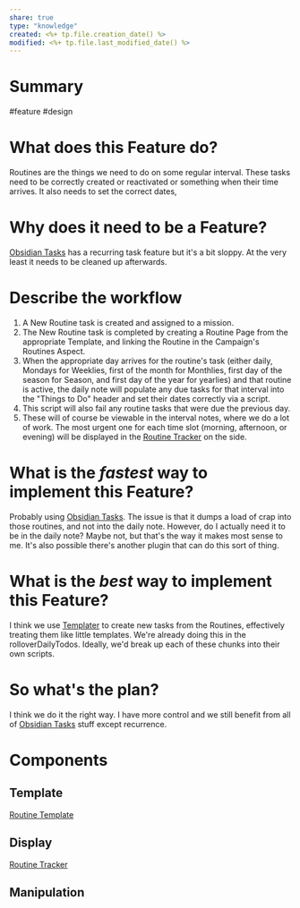 ```yaml
---
share: true
type: "knowledge"
created: <%+ tp.file.creation_date() %> 
modified: <%+ tp.file.last_modified_date() %>
---
```

# Summary
 
#feature #design
# What does this Feature do?
Routines are the things we need to do on some regular interval.
These tasks need to be correctly created or reactivated or something when their time arrives.  It also needs to set the correct dates, 

# Why does it need to be a Feature?
[Obsidian Tasks](./Obsidian%20Tasks.md) has a recurring task feature but it's a bit sloppy.  At the very least it needs to be cleaned up afterwards.

# Describe the workflow
1. A New Routine task is created and assigned to a mission.
2. The New Routine task is completed by creating a Routine Page from the appropriate Template, and linking the Routine in the Campaign's Routines Aspect.
3. When the appropriate day arrives for the routine's task (either daily, Mondays for Weeklies, first of the month for Monthlies, first day of the season for Season, and first day of the year for yearlies) and that routine is active, the daily note will populate any due tasks for that interval into the "Things to Do" header and set their dates correctly via a script.
4. This script will also fail any routine tasks that were due the previous day.
5. These will of course be viewable in the interval notes, where we do a lot of work.  The most urgent one for each time slot (morning, afternoon, or evening) will be displayed in the [Routine Tracker](./Routine%20Tracker.md) on the side.

# What is the *fastest* way to implement this Feature?
Probably using [Obsidian Tasks](./Obsidian%20Tasks.md).  The issue is that it dumps a load of crap into those routines, and not into the daily note.  However, do I actually need it to be in the daily note?  Maybe not, but that's the way it makes most sense to me.  It's also possible there's another plugin that can do this sort of thing.

# What is the *best* way to implement this Feature?
I think we use [Templater](./Templater.md) to create new tasks from the Routines, effectively treating them like little templates.  We're already doing this in the rolloverDailyTodos.  Ideally, we'd break up each of these chunks into their own scripts.

# So what's the plan?
I think we do it the right way.  I have more control and we still benefit from all of [Obsidian Tasks](./Obsidian%20Tasks.md) stuff except recurrence.

# Components
## Template
[Routine Template](./Routine%20Template.md)
## Display
[Routine Tracker](./Routine%20Tracker.md)
## Manipulation

